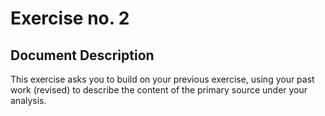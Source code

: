 # Exercise no. 2

## Document Description

This exercise asks you to build on your previous exercise, using your past work (revised) to describe the content of the primary source under your analysis.&#x20;
